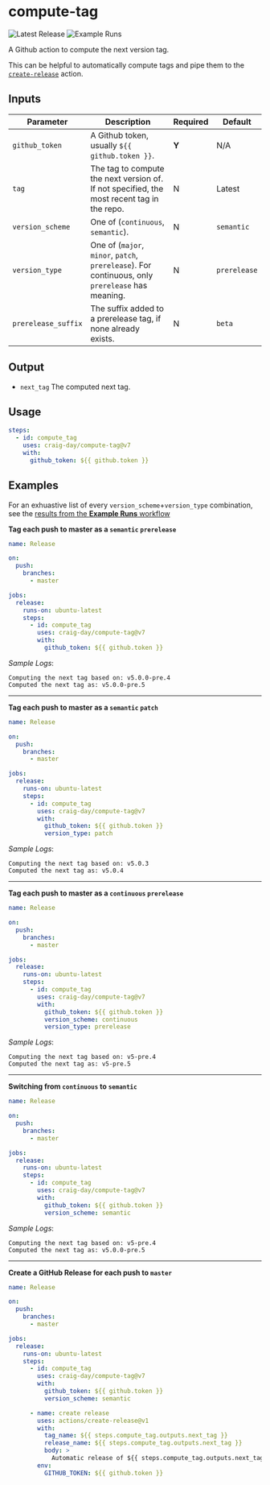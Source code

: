 # compute-tag

![Latest Release](https://img.shields.io/github/v/release/craig-day/compute-tag?label=Latest%20Release)
![Example Runs](https://github.com/craig-day/compute-tag/workflows/Example%20Runs/badge.svg)

A Github action to compute the next version tag.

This can be helpful to automatically compute tags and pipe them to the
[`create-release`](https://github.com/actions/create-release) action.

## Inputs

| Parameter           | Description                                                                                      | Required | Default      |
| ------------------- | ------------------------------------------------------------------------------------------------ | -------- | ------------ |
| `github_token`      | A Github token, usually `${{ github.token }}`.                                                   | **Y**    | N/A          |
| `tag`               | The tag to compute the next version of. If not specified, the most recent tag in the repo.       | N        | Latest       |
| `version_scheme`    | One of (`continuous`, `semantic`).                                                               | N        | `semantic`   |
| `version_type`      | One of (`major`, `minor`, `patch`, `prerelease`). For continuous, only `prerelease` has meaning. | N        | `prerelease` |
| `prerelease_suffix` | The suffix added to a prerelease tag, if none already exists.                                    | N        | `beta`       |

## Output

- `next_tag` The computed next tag.

## Usage

```yaml
steps:
  - id: compute_tag
    uses: craig-day/compute-tag@v7
    with:
      github_token: ${{ github.token }}
```

## Examples

For an exhuastive list of every `version_scheme`+`version_type` combination, see the
[results from the **Example Runs** workflow](https://github.com/craig-day/compute-tag/actions?query=workflow%3A%22Example+Runs%22)

**Tag each push to master as a `semantic` `prerelease`**

```yaml
name: Release

on:
  push:
    branches:
      - master

jobs:
  release:
    runs-on: ubuntu-latest
    steps:
      - id: compute_tag
        uses: craig-day/compute-tag@v7
        with:
          github_token: ${{ github.token }}
```

_Sample Logs_:

```
Computing the next tag based on: v5.0.0-pre.4
Computed the next tag as: v5.0.0-pre.5
```

---

**Tag each push to master as a `semantic` `patch`**

```yaml
name: Release

on:
  push:
    branches:
      - master

jobs:
  release:
    runs-on: ubuntu-latest
    steps:
      - id: compute_tag
        uses: craig-day/compute-tag@v7
        with:
          github_token: ${{ github.token }}
          version_type: patch
```

_Sample Logs_:

```
Computing the next tag based on: v5.0.3
Computed the next tag as: v5.0.4
```

---

**Tag each push to master as a `continuous` `prerelease`**

```yaml
name: Release

on:
  push:
    branches:
      - master

jobs:
  release:
    runs-on: ubuntu-latest
    steps:
      - id: compute_tag
        uses: craig-day/compute-tag@v7
        with:
          github_token: ${{ github.token }}
          version_scheme: continuous
          version_type: prerelease
```

_Sample Logs_:

```
Computing the next tag based on: v5-pre.4
Computed the next tag as: v5-pre.5
```

---

**Switching from `continuous` to `semantic`**

```yaml
name: Release

on:
  push:
    branches:
      - master

jobs:
  release:
    runs-on: ubuntu-latest
    steps:
      - id: compute_tag
        uses: craig-day/compute-tag@v7
        with:
          github_token: ${{ github.token }}
          version_scheme: semantic
```

_Sample Logs_:

```
Computing the next tag based on: v5-pre.4
Computed the next tag as: v5.0.0-pre.5
```

---

**Create a GitHub Release for each push to `master`**

```yaml
name: Release

on:
  push:
    branches:
      - master

jobs:
  release:
    runs-on: ubuntu-latest
    steps:
      - id: compute_tag
        uses: craig-day/compute-tag@v7
        with:
          github_token: ${{ github.token }}
          version_scheme: semantic

      - name: create release
        uses: actions/create-release@v1
        with:
          tag_name: ${{ steps.compute_tag.outputs.next_tag }}
          release_name: ${{ steps.compute_tag.outputs.next_tag }}
          body: >
            Automatic release of ${{ steps.compute_tag.outputs.next_tag }}
        env:
          GITHUB_TOKEN: ${{ github.token }}
```
